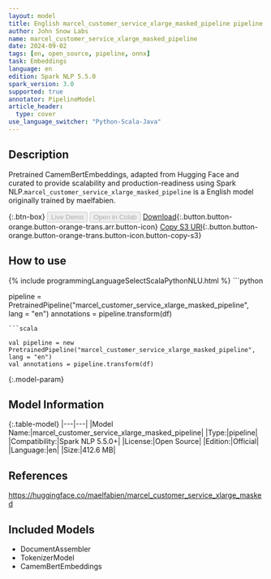 ```yaml
---
layout: model
title: English marcel_customer_service_xlarge_masked_pipeline pipeline CamemBertEmbeddings from maelfabien
author: John Snow Labs
name: marcel_customer_service_xlarge_masked_pipeline
date: 2024-09-02
tags: [en, open_source, pipeline, onnx]
task: Embeddings
language: en
edition: Spark NLP 5.5.0
spark_version: 3.0
supported: true
annotator: PipelineModel
article_header:
  type: cover
use_language_switcher: "Python-Scala-Java"
---
```


## Description

Pretrained CamemBertEmbeddings, adapted from Hugging Face and curated to provide scalability and production-readiness using Spark NLP.`marcel_customer_service_xlarge_masked_pipeline` is a English model originally trained by maelfabien.

{:.btn-box}
<button class="button button-orange" disabled>Live Demo</button>
<button class="button button-orange" disabled>Open in Colab</button>
[Download](https://s3.amazonaws.com/auxdata.johnsnowlabs.com/public/models/marcel_customer_service_xlarge_masked_pipeline_en_5.5.0_3.0_1725300524362.zip){:.button.button-orange.button-orange-trans.arr.button-icon}
[Copy S3 URI](s3://auxdata.johnsnowlabs.com/public/models/marcel_customer_service_xlarge_masked_pipeline_en_5.5.0_3.0_1725300524362.zip){:.button.button-orange.button-orange-trans.button-icon.button-copy-s3}

## How to use



<div class="tabs-box" markdown="1">
{% include programmingLanguageSelectScalaPythonNLU.html %}
```python

pipeline = PretrainedPipeline("marcel_customer_service_xlarge_masked_pipeline", lang = "en")
annotations =  pipeline.transform(df)   

```
```scala

val pipeline = new PretrainedPipeline("marcel_customer_service_xlarge_masked_pipeline", lang = "en")
val annotations = pipeline.transform(df)

```
</div>

{:.model-param}
## Model Information

{:.table-model}
|---|---|
|Model Name:|marcel_customer_service_xlarge_masked_pipeline|
|Type:|pipeline|
|Compatibility:|Spark NLP 5.5.0+|
|License:|Open Source|
|Edition:|Official|
|Language:|en|
|Size:|412.6 MB|

## References

https://huggingface.co/maelfabien/marcel_customer_service_xlarge_masked

## Included Models

- DocumentAssembler
- TokenizerModel
- CamemBertEmbeddings